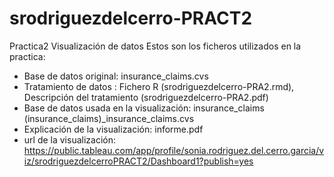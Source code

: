 # srodriguezdelcerro-PRACT2
Practica2 Visualización de datos
Estos son los ficheros utilizados en la practica:
- Base de datos original: insurance_claims.cvs
- Tratamiento de datos  : Fichero R (srodriguezdelcerro-PRA2.rmd), Descripción del tratamiento (srodriguezdelcerro-PRA2.pdf)
- Base de datos usada en la visualización: insurance_claims (insurance_claims)_insurance_claims.cvs
- Explicación de la visualización: informe.pdf
- url de la visualización: https://public.tableau.com/app/profile/sonia.rodriguez.del.cerro.garcia/viz/srodriguezdelcerroPRACT2/Dashboard1?publish=yes
